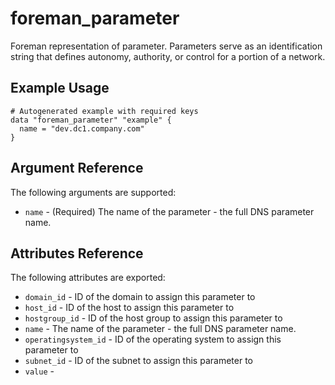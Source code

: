 
# foreman_parameter


Foreman representation of parameter. Parameters serve as an identification string that defines autonomy, authority, or control for a portion of a network.


## Example Usage

```
# Autogenerated example with required keys
data "foreman_parameter" "example" {
  name = "dev.dc1.company.com"
}
```


## Argument Reference

The following arguments are supported:

- `name` - (Required) The name of the parameter - the full DNS parameter name.


## Attributes Reference

The following attributes are exported:

- `domain_id` - ID of the domain to assign this parameter to
- `host_id` - ID of the host to assign this parameter to
- `hostgroup_id` - ID of the host group to assign this parameter to
- `name` - The name of the parameter - the full DNS parameter name.
- `operatingsystem_id` - ID of the operating system to assign this parameter to
- `subnet_id` - ID of the subnet to assign this parameter to
- `value` - 

